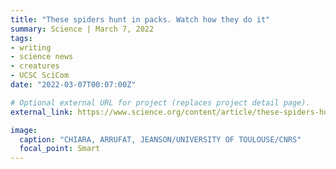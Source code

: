 ```yaml
---
title: "These spiders hunt in packs. Watch how they do it"
summary: Science | March 7, 2022
tags:
- writing
- science news
- creatures
- UCSC SciCom
date: "2022-03-07T00:07:00Z"

# Optional external URL for project (replaces project detail page).
external_link: https://www.science.org/content/article/these-spiders-hunt-packs-watch-how-they-do-it

image:
  caption: "CHIARA, ARRUFAT, JEANSON/UNIVERSITY OF TOULOUSE/CNRS"
  focal_point: Smart
---
```

